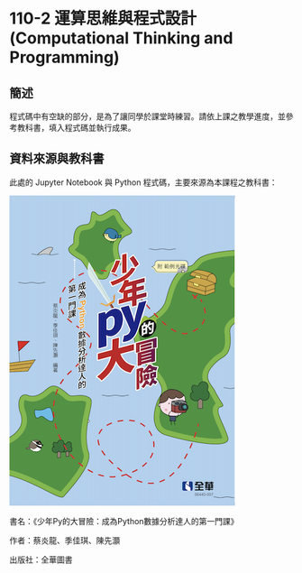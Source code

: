 # 110-2 運算思維與程式設計 (Computational Thinking and Programming)
## 簡述
程式碼中有空缺的部分，是為了讓同學於課堂時練習。請依上課之教學進度，並參考教科書，填入程式碼並執行成果。

## 資料來源與教科書
此處的 Jupyter Notebook 與 Python 程式碼，主要來源為本課程之教科書：

![書的標題](images/book_cover.png)


書名：《少年Py的大冒險：成為Python數據分析達人的第一門課》

作者：蔡炎龍、季佳琪、陳先灝

出版社：全華圖書

